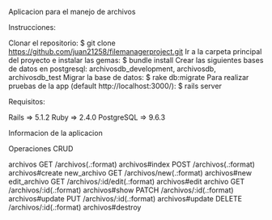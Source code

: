 Aplicacion para el manejo de archivos

Instrucciones:

Clonar el repositorio: $ git clone https://github.com/juan21258/filemanagerproject.git
Ir a la carpeta principal del proyecto e instalar las gemas: $ bundle install
Crear las siguientes bases de datos en postgresql: archivosdb_development, archivosdb, archivosdb_test
Migrar la base de datos: $ rake db:migrate
Para realizar pruebas de la app (default http://localhost:3000/): $ rails server

Requisitos:

Rails => 5.1.2 Ruby => 2.4.0 PostgreSQL => 9.6.3

Informacion de la aplicacion

Operaciones CRUD

archivos     GET    /archivos(.:format)          archivos#index
             POST   /archivos(.:format)          archivos#create
new_archivo  GET    /archivos/new(.:format)      archivos#new
edit_archivo GET    /archivos/:id/edit(.:format) archivos#edit
     archivo GET    /archivos/:id(.:format)      archivos#show
             PATCH  /archivos/:id(.:format)      archivos#update
             PUT    /archivos/:id(.:format)      archivos#update
             DELETE /archivos/:id(.:format)      archivos#destroy
